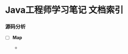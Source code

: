 # Java工程师学习笔记 文档索引

### 源码分析

- [ ] **Map**
  
  - [HashMap源码解析]: https://github.com/tyjwan/Java-Learning-Notes/blob/master/%E6%BA%90%E7%A0%81%E5%88%86%E6%9E%90/Java/Map/HashMap%E6%BA%90%E7%A0%81%E5%88%86%E6%9E%90.md

